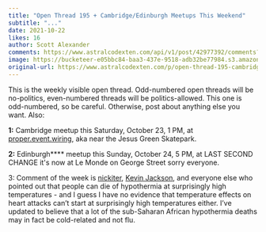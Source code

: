 ```yaml
---
title: "Open Thread 195 + Cambridge/Edinburgh Meetups This Weekend"
subtitle: "..."
date: 2021-10-22
likes: 16
author: Scott Alexander
comments: https://www.astralcodexten.com/api/v1/post/42977392/comments?&all_comments=true
image: https://bucketeer-e05bbc84-baa3-437e-9518-adb32be77984.s3.amazonaws.com/public/images/fd66938b-f99a-4c57-9601-2456d3d8355b_251x201.jpeg
original-url: https://www.astralcodexten.com/p/open-thread-195-cambridgeedinburgh
---
```

This is the weekly visible open thread. Odd-numbered open threads will be no-politics, even-numbered threads will be politics-allowed. This one is odd-numbered, so be careful. Otherwise, post about anything else you want. Also:

**1:** Cambridge meetup this Saturday, October 23, 1 PM, at [proper.event.wiring](https://w3w.co/proper.event.wiring), aka near the Jesus Green Skatepark.

**2:** Edinburgh**** meetup this Sunday, October 24, 5 PM, at LAST SECOND CHANGE it's now at Le Monde on George Street sorry everyone.

3: Comment of the week is [nickiter](https://astralcodexten.substack.com/p/chilling-effects/comment/3302338), [Kevin Jackson](https://astralcodexten.substack.com/p/chilling-effects/comment/3297306), and everyone else who pointed out that people can die of hypothermia at surprisingly high temperatures - and I guess I have no evidence that temperature effects on heart attacks can’t start at surprisingly high temperatures either. I’ve updated to believe that a lot of the sub-Saharan African hypothermia deaths may in fact be cold-related and not flu.
